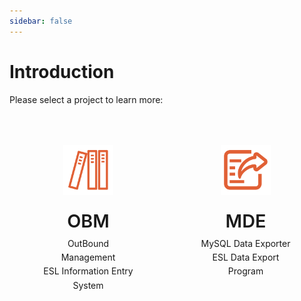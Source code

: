 ```yaml
---
sidebar: false
---
```


# Introduction

Please select a project to learn more:

<div class="features">
  <div class="feature" onclick="window.location.href='/vuepress06_text03-eslold03-/en/introduction/OBM.html'">
    <img src="/ico/obm-logo.svg" alt="OBM Logo" class="feature-logo">
    <h2>OBM</h2>
    <p>OutBound Management<br>ESL Information Entry System</p>
  </div>
  <div class="feature" onclick="window.location.href='/vuepress06_text03-eslold03-/en/introduction/MDE.html'">
    <img src="/ico/mde-logo.svg" alt="MDE Logo" class="feature-logo">
    <h2>MDE</h2>
    <p>MySQL Data Exporter<br>ESL Data Export Program</p>
  </div>
</div>

<style>
.features {
  display: grid;
  grid-template-columns: repeat(2, 1fr);
  gap: 2rem;
  max-width: 800px;
  margin: 2rem auto;
  padding: 0 1rem;
}

.feature {
  display: flex;
  flex-direction: column;
  align-items: center;
  text-align: center;
  padding: 2rem;
  border: 1px solid var(--c-border);
  border-radius: 8px;
  transition: all 0.3s ease;
  cursor: pointer;
  background-color: var(--c-bg);
}

.feature:hover {
  transform: translateY(-5px);
  border-color: var(--c-brand);
  box-shadow: 0 4px 12px rgba(0, 0, 0, 0.1);
}

.feature-logo {
  width: 80px;
  height: 80px;
  margin-bottom: 1rem;
}

.feature h2 {
  font-size: 1.8rem;
  font-weight: 600;
  border-bottom: none;
  padding-bottom: 0;
  color: var(--c-brand);
  margin: 0.5rem 0;
}

.feature p {
  color: var(--c-text);
  line-height: 1.6;
  margin: 0;
}

@media (max-width: 719px) {
  .features {
    grid-template-columns: 1fr;
  }
}
</style> 